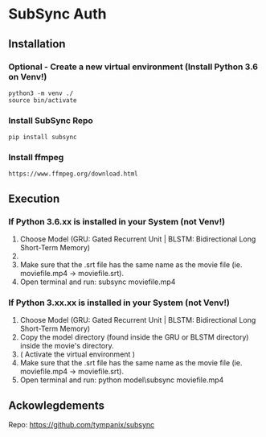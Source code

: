 # SubSync Auth

## Installation
    
### Optional - Create a new virtual environment (Install Python 3.6 on Venv!)
    python3 -m venv ./
    source bin/activate
    
### Install SubSync Repo
    pip install subsync

### Install ffmpeg
    https://www.ffmpeg.org/download.html

## Execution

### If Python 3.6.xx is installed in your System (not Venv!)

1. Choose Model (GRU: Gated Recurrent Unit | BLSTM: Bidirectional Long Short-Term Memory)
2. 
4. Make sure that the .srt file has the same name as the movie file (ie. moviefile.mp4 -> moviefile.srt).
3. Open terminal and run: 
        subsync moviefile.mp4

### If Python 3.xx.xx is installed in your System (not Venv!) 

1. Choose Model (GRU: Gated Recurrent Unit | BLSTM: Bidirectional Long Short-Term Memory)
2. Copy the model directory (found inside the GRU or BLSTM directory) inside the movie's directory.
3. ( Activate the virtual environment )
4. Make sure that the .srt file has the same name as the movie file (ie. moviefile.mp4 -> moviefile.srt).
5. Open terminal and run: 
        python model\subsync moviefile.mp4

## Ackowlegdements
Repo: https://github.com/tympanix/subsync
